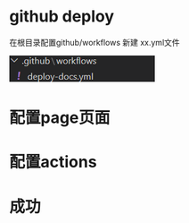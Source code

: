 # github deploy

在根目录配置github/workflows    新建 xx.yml文件


![alt](/github_deploy.png)

# 配置page页面




# 配置actions



# 成功